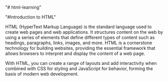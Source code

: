 "# html-learning" 

"#Introduction to HTML"

HTML (HyperText Markup Language) is the standard language used to create web pages and web applications. It structures content on the web by using a series of elements that define different types of content such as headings, paragraphs, links, images, and more. HTML is a cornerstone technology for building websites, providing the essential framework that allows browsers to interpret and display the content of a web page.

With HTML, you can create a range of layouts and add interactivity when combined with CSS for styling and JavaScript for behavior, forming the basis of modern web development.


